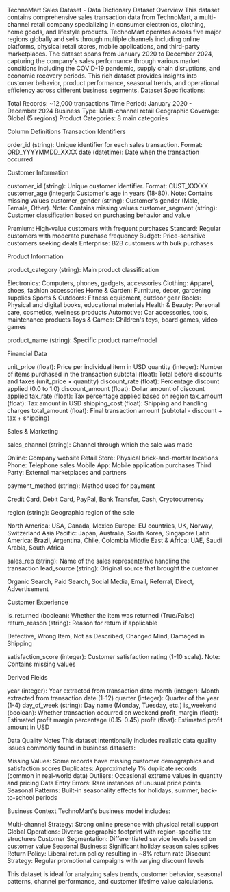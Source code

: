 TechnoMart Sales Dataset - Data Dictionary
Dataset Overview
This dataset contains comprehensive sales transaction data from TechnoMart, a multi-channel retail company specializing in consumer electronics, clothing, home goods, and lifestyle products. TechnoMart operates across five major regions globally and sells through multiple channels including online platforms, physical retail stores, mobile applications, and third-party marketplaces.
The dataset spans from January 2020 to December 2024, capturing the company's sales performance through various market conditions including the COVID-19 pandemic, supply chain disruptions, and economic recovery periods. This rich dataset provides insights into customer behavior, product performance, seasonal trends, and operational efficiency across different business segments.
Dataset Specifications:

Total Records: ~12,000 transactions
Time Period: January 2020 - December 2024
Business Type: Multi-channel retail
Geographic Coverage: Global (5 regions)
Product Categories: 8 main categories


Column Definitions
Transaction Identifiers

order_id (string): Unique identifier for each sales transaction. Format: ORD_YYYYMMDD_XXXX
date (datetime): Date when the transaction occurred

Customer Information

customer_id (string): Unique customer identifier. Format: CUST_XXXXX
customer_age (integer): Customer's age in years (18-80). Note: Contains missing values
customer_gender (string): Customer's gender (Male, Female, Other). Note: Contains missing values
customer_segment (string): Customer classification based on purchasing behavior and value

Premium: High-value customers with frequent purchases
Standard: Regular customers with moderate purchase frequency
Budget: Price-sensitive customers seeking deals
Enterprise: B2B customers with bulk purchases



Product Information

product_category (string): Main product classification

Electronics: Computers, phones, gadgets, accessories
Clothing: Apparel, shoes, fashion accessories
Home & Garden: Furniture, decor, gardening supplies
Sports & Outdoors: Fitness equipment, outdoor gear
Books: Physical and digital books, educational materials
Health & Beauty: Personal care, cosmetics, wellness products
Automotive: Car accessories, tools, maintenance products
Toys & Games: Children's toys, board games, video games


product_name (string): Specific product name/model

Financial Data

unit_price (float): Price per individual item in USD
quantity (integer): Number of items purchased in the transaction
subtotal (float): Total before discounts and taxes (unit_price × quantity)
discount_rate (float): Percentage discount applied (0.0 to 1.0)
discount_amount (float): Dollar amount of discount applied
tax_rate (float): Tax percentage applied based on region
tax_amount (float): Tax amount in USD
shipping_cost (float): Shipping and handling charges
total_amount (float): Final transaction amount (subtotal - discount + tax + shipping)

Sales & Marketing

sales_channel (string): Channel through which the sale was made

Online: Company website
Retail Store: Physical brick-and-mortar locations
Phone: Telephone sales
Mobile App: Mobile application purchases
Third Party: External marketplaces and partners


payment_method (string): Method used for payment

Credit Card, Debit Card, PayPal, Bank Transfer, Cash, Cryptocurrency


region (string): Geographic region of the sale

North America: USA, Canada, Mexico
Europe: EU countries, UK, Norway, Switzerland
Asia Pacific: Japan, Australia, South Korea, Singapore
Latin America: Brazil, Argentina, Chile, Colombia
Middle East & Africa: UAE, Saudi Arabia, South Africa


sales_rep (string): Name of the sales representative handling the transaction
lead_source (string): Original source that brought the customer

Organic Search, Paid Search, Social Media, Email, Referral, Direct, Advertisement



Customer Experience

is_returned (boolean): Whether the item was returned (True/False)
return_reason (string): Reason for return if applicable

Defective, Wrong Item, Not as Described, Changed Mind, Damaged in Shipping


satisfaction_score (integer): Customer satisfaction rating (1-10 scale). Note: Contains missing values

Derived Fields

year (integer): Year extracted from transaction date
month (integer): Month extracted from transaction date (1-12)
quarter (integer): Quarter of the year (1-4)
day_of_week (string): Day name (Monday, Tuesday, etc.)
is_weekend (boolean): Whether transaction occurred on weekend
profit_margin (float): Estimated profit margin percentage (0.15-0.45)
profit (float): Estimated profit amount in USD


Data Quality Notes
This dataset intentionally includes realistic data quality issues commonly found in business datasets:

Missing Values: Some records have missing customer demographics and satisfaction scores
Duplicates: Approximately 1% duplicate records (common in real-world data)
Outliers: Occasional extreme values in quantity and pricing
Data Entry Errors: Rare instances of unusual price points
Seasonal Patterns: Built-in seasonality effects for holidays, summer, back-to-school periods


Business Context
TechnoMart's business model includes:

Multi-channel Strategy: Strong online presence with physical retail support
Global Operations: Diverse geographic footprint with region-specific tax structures
Customer Segmentation: Differentiated service levels based on customer value
Seasonal Business: Significant holiday season sales spikes
Return Policy: Liberal return policy resulting in ~8% return rate
Discount Strategy: Regular promotional campaigns with varying discount levels

This dataset is ideal for analyzing sales trends, customer behavior, seasonal patterns, channel performance, and customer lifetime value calculations.
